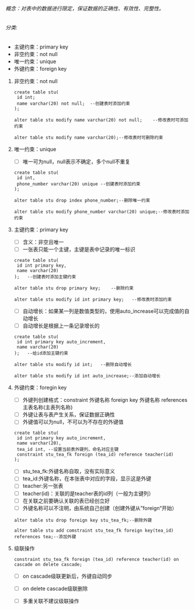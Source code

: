 ###### 概念：对表中的数据进行限定，保证数据的正确性、有效性、完整性。

###### 分类:

- 主键约束：primary key
- 非空约束：not null
- 唯一约束：unique
- 外键约束：foreign key

1. 非空约束：not null

   ```mysql
   create table stu(
   	id int;
   	name varchar(20) not null;	--创建表时添加约束
   );
   ```

   ```mysql
   alter table stu modify name varchar(20) not null;	--修改表时可添加约束  
   ```

   ```mysql
   alter table stu modify name varchar(20);--修改表时可删除约束
   ```

2. 唯一约束：unique

   - [ ] 唯一可为null，null表示不确定，多个null不重复

   ```mysql
   create table stu(
   	id int,
   	phone_number varchar(20) unique --创建表时添加约束
   );
   ```

   ```mysql
   alter table stu drop index phone_number;--删除唯一约束
   ```

   ```mysql
   alter table stu modify phone_number varchar(20) unique;--修改表时添加约束
   ```

3. 主键约束：primary key

   - [ ] 含义：非空且唯一
   - [ ] 一张表只能一个主键，主键是表中记录的唯一标识

   ```mysql
   create table stu(
   	id int primary key,
   	name varchar(20)
   );	--创建表时添加主键约束
   ```

   ```mysql
   alter table stu drop primary key;	--删除约束
   ```

   ```mysql
   alter table stu modify id int primary key;	--修改表时添加约束
   ```

   - [ ] 自动增长：如果某一列是数值类型的，使用auto_increase可以完成值的自动增长
   - [ ] 自动增长是根据上一条记录增长的

   ```mysql
   create table stu(
   	id int primary key auto_increment,
   	name varchar(20)
   );	--给id添加主键约束
   ```

   ```mysql
   alter table stu modify id int;	--删除自动增长
   ```

   ```mysql
   alter table stu modify id int auto_increase;--添加自动增长
   ```

4. 外键约束：foregin key

   - [ ] 外键列创建格式：constraint 外键名称 foreign key 外键名称 references 主表名称(主表列名称)
   - [ ] 外键让表与表产生关系，保证数据正确性
   - [ ] 外键值可以为null，不可以为不存在的外键值

   ```mysql
   create table stu(
   	id int primary key auto_increment,
   	name varchar(20),
   	tea_id int,	--设置当前表外键列，命名对应主键
   	constraint stu_tea_fk foreign (tea_id) reference teacher(id)
   );
   ```

   - [ ] stu_tea_fk:外键名称自取，没有实际意义
   - [ ] tea_id:外键名称，在本张表中对应的字段，显示这是外键
   - [ ] teacher:另一张表
   - [ ] teacher(id)：关联的是teacher表的id列（一般为主键列）
   - [ ] 在关联之前要确认关联的表已经创立好 
   - [ ] 外键名称可以不注明，由系统自己创建（创建外键从”foreign“开始）

   ```mysql
   alter table stu drop foreign key stu_tea_fk;--删除外键
   ```

   ```mysql
   alter table stu add comstraint stu_tea_fk foreign key(tea_id) references tea;--添加外键
   ```

5. 级联操作

   ```mysql
   constraint stu_tea_fk foreign (tea_id) reference teacher(id) on cascade on delete cascade;
   ```

   - [ ] on cascade级联更新后，外键自动同步
   - [ ] on delete cascade级联删除
   - [ ] 多重关联不建议级联操作

